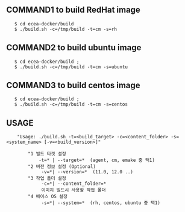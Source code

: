 ## COMMAND1 to build RedHat image

```console
   $ cd ecea-docker/build
   $ ./build.sh -c=/tmp/build -t=cm -s=rh
```

## COMMAND2 to build ubuntu image

```console
   $ cd ecea-docker/build ;
   $ ./build.sh -c=/tmp/build -t=cm -s=ubuntu
```

## COMMAND3 to build centos image

```console
   $ cd ecea-docker/build ;
   $ ./build.sh -c=/tmp/build -t=cm -s=centos
```

## USAGE
```
    "Usage: ./build.sh -t=<build_target> -c=<content_folder> -s=<system_name> [-v=<build_version>]"
    
        "1 빌드 타겟 설정 
            -t=* | --target=*  (agent, cm, emake 중 택1)
        "2 버전 정보 설정 (Optional)
             -v=*| --version=*  (11.0, 12.0 ..)
        "3 작업 폴더 설정 
             -c=*| --content_folder=*  
             이미지 빌드시 사용할 작업 폴더 
        "4 베이스 OS 설정
             -s=*| --system=*  (rh, centos, ubuntu 중 택1)
```
